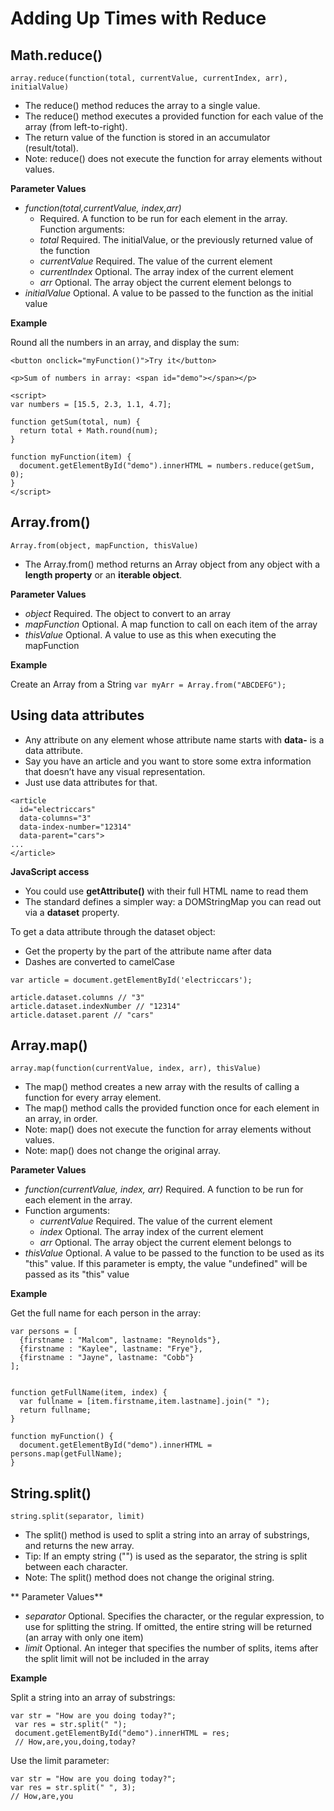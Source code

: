 # Adding Up Times with Reduce

Math.reduce()
---------------------------------
``array.reduce(function(total, currentValue, currentIndex, arr), initialValue)``

* The reduce() method reduces the array to a single value.
* The reduce() method executes a provided function for each value of the array (from left-to-right).
* The return value of the function is stored in an accumulator (result/total).
* Note: reduce() does not execute the function for array elements without values.

**Parameter Values**

* _function(total,currentValue, index,arr)_
	* Required. A function to be run for each element in the array. Function arguments:
	* _total_	Required. The initialValue, or the previously returned value of the function
	* _currentValue_	Required. The value of the current element
	* _currentIndex_	Optional. The array index of the current element
	* _arr_	Optional. The array object the current element belongs to
* _initialValue_	Optional. A value to be passed to the function as the initial value

**Example**

Round all the numbers in an array, and display the sum:
```
<button onclick="myFunction()">Try it</button>

<p>Sum of numbers in array: <span id="demo"></span></p>

<script>
var numbers = [15.5, 2.3, 1.1, 4.7];

function getSum(total, num) {
  return total + Math.round(num);
}

function myFunction(item) {
  document.getElementById("demo").innerHTML = numbers.reduce(getSum, 0);
}
</script>
```



Array.from()
-------------------------------
``Array.from(object, mapFunction, thisValue)``

* The Array.from() method returns an Array object from any object with a **length property** or an **iterable object**.

**Parameter Values**

* _object_	Required. The object to convert to an array
* _mapFunction_	Optional. A map function to call on each item of the array
* _thisValue_	Optional. A value to use as this when executing the mapFunction

**Example**

Create an Array from a String
``var myArr = Array.from("ABCDEFG");``



Using data attributes
---------------------------------

* Any attribute on any element whose attribute name starts with **data-** is a data attribute. 
* Say you have an article and you want to store some extra information that doesn’t have any visual representation. 
* Just use data attributes for that.

```
<article
  id="electriccars"
  data-columns="3"
  data-index-number="12314"
  data-parent="cars">
...
</article>
```

**JavaScript access**

* You could use **getAttribute()** with their full HTML name to read them
* The standard defines a simpler way: a DOMStringMap you can read out via a **dataset** property.

To get a data attribute through the dataset object:
* Get the property by the part of the attribute name after data
* Dashes are converted to camelCase

```
var article = document.getElementById('electriccars');
 
article.dataset.columns // "3"
article.dataset.indexNumber // "12314"
article.dataset.parent // "cars"
```



Array.map()
---------------------------------
``array.map(function(currentValue, index, arr), thisValue)``

* The map() method creates a new array with the results of calling a function for every array element.
* The map() method calls the provided function once for each element in an array, in order.
* Note: map() does not execute the function for array elements without values.
* Note: map() does not change the original array.

**Parameter Values**

* _function(currentValue, index, arr)_	Required. A function to be run for each element in the array.
* Function arguments:
	* _currentValue_	Required. The value of the current element
	* _index_	Optional. The array index of the current element
	* _arr_	Optional. The array object the current element belongs to
* _thisValue_	Optional. A value to be passed to the function to be used as its "this" value. If this parameter is empty, the value "undefined" will be passed as its "this" value

**Example** 

Get the full name for each person in the array:
```
var persons = [
  {firstname : "Malcom", lastname: "Reynolds"},
  {firstname : "Kaylee", lastname: "Frye"},
  {firstname : "Jayne", lastname: "Cobb"}
];


function getFullName(item, index) {
  var fullname = [item.firstname,item.lastname].join(" ");
  return fullname;
}

function myFunction() {
  document.getElementById("demo").innerHTML = persons.map(getFullName);
}
```



String.split()
---------------------------------
``string.split(separator, limit)``

* The split() method is used to split a string into an array of substrings, and returns the new array.
* Tip: If an empty string ("") is used as the separator, the string is split between each character.
* Note: The split() method does not change the original string.

** Parameter Values**

* _separator_	Optional. Specifies the character, or the regular expression, to use for splitting the string. If omitted, the entire string will be returned (an array with only one item)
* _limit_	Optional. An integer that specifies the number of splits, items after the split limit will not be included in the array

**Example**

Split a string into an array of substrings:
``` 
var str = "How are you doing today?";
 var res = str.split(" ");
 document.getElementById("demo").innerHTML = res;
 // How,are,you,doing,today?
 ```

 Use the limit parameter:
```
var str = "How are you doing today?";
var res = str.split(" ", 3);
// How,are,you
```